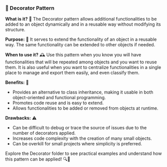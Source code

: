### 🎨 Decorator Pattern

**What is it?** 🎨
The Decorator pattern allows additional functionalities to be added to an object dynamically and in a reusable way without modifying its structure.

**Purpose:** 🎯
It serves to extend the functionality of an object in a reusable way. The same functionality can be extended to other objects if needed.

**When to use it?** 🕰️
Use this pattern when you know you will have functionalities that will be repeated among objects and you want to reuse them. It is also useful when you want to centralize functionalities in a single place to manage and export them easily, and even classify them.

**Benefits:** 🌟
- Provides an alternative to class inheritance, making it usable in both object-oriented and functional programming.
- Promotes code reuse and is easy to extend.
- Allows functionalities to be added or removed from objects at runtime.

**Drawbacks:** ⚠️
- Can be difficult to debug or trace the source of issues due to the number of decorators applied.
- Increases code complexity with the creation of many small objects.
- Can be overkill for small projects where simplicity is preferred.

Explore the Decorator folder to see practical examples and understand how this pattern can be applied! 🔍📂
